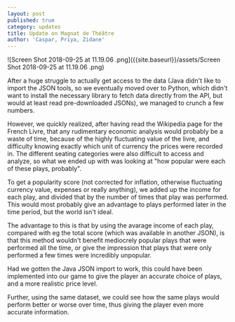```yaml
---
layout: post
published: true
category: updates
title: Update on Magnat de Théâtre
author: 'Caspar, Priya, Zidane'
---
```

![Screen Shot 2018-09-25 at 11.19.06 .png]({{site.baseurl}}/assets/Screen Shot 2018-09-25 at 11.19.06 .png)


After a huge struggle to actually get access to the data (Java didn't like to import the JSON tools, so we eventually moved over to Python, which didn't want to install the necessary library to fetch data directly from the API, but would at least read pre-downloaded JSONs), we managed to crunch a few numbers.

However, we quickly realized, after having read the Wikipedia page for the French Livre, that any rudimentary economic analysis would probably be a waste of time, because of the highly fluctuating value of the livre, and difficulty knowing exactly which unit of currency the prices were recorded in. The different seating categories were also difficult to access and analyze, so what we ended up with was looking at "how popular were each of these plays, probably".

To get a popularity score (not corrected for inflation, otherwise fluctuating currency value, expenses or really anything), we added up the income for each play, and divided that by the number of times that play was performed. This would most probably give an advantage to plays performed later in the time period, but the world isn't ideal. 

The advantage to this is that by using the avarage income of each play, compared with eg the total score (which was available in another JSON), is that this method wouldn't benefit mediocrely popular plays that were performed all the time, or give the impression that plays that were only performed a few times were incredibly unpopular.

Had we gotten the Java JSON import to work, this could have been implemented into our game to give the player an accurate choice of plays, and a more realistic price level.

Further, using the same dataset, we could see how the same plays would perform better or worse over time, thus giving the player even more accurate information.